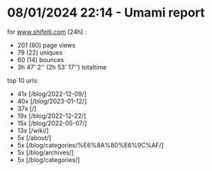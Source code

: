 # 08/01/2024 22:14 - Umami report
for www.shifeiti.com [24h] :

 - 201 (80) page views
 - 79 (22) uniques
 - 60 (14) bounces
 - 3h 47' 2'' (2h 53' 17'') totaltime


top 10 urls:
 - 41x [/blog/2022-12-09/]
 - 40x [/blog/2023-01-12/]
 - 37x [/]
 - 19x [/blog/2022-12-22/]
 - 15x [/blog/2022-05-07/]
 - 13x [/wiki/]
 - 5x [/about/]
 - 5x [/blog/categories/%E6%8A%80%E6%9C%AF/]
 - 5x [/blog/archives/]
 - 5x [/blog/categories/]


